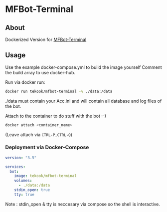 # MFBot-Terminal

## About

Dockerized Version for [MFBot-Terminal](https://www.mfbot.de)

## Usage

Use the example docker-compose.yml to build the image yourself
Comment the build array to use docker-hub.

Run via docker run:

```sh
docker run tekook/mfbot-terminal -v ./data:/data
```

./data must contain your Acc.ini and will contain all database and log files of the bot.

Attach to the container to do stuff with the bot :-)

 ```sh
docker attach <container_name>
```

 (Leave attach via ```CTRL-P,CTRL-Q```)

### Deployment via Docker-Compose

```yml
version: "3.5"

services:
  bot:
    image: tekook/mfbot-terminal
    volumes:
      - ./data:/data
    stdin_open: true
    tty: true
```

Note : stdin_open & tty is neccesary via compose so the shell is interactive.
